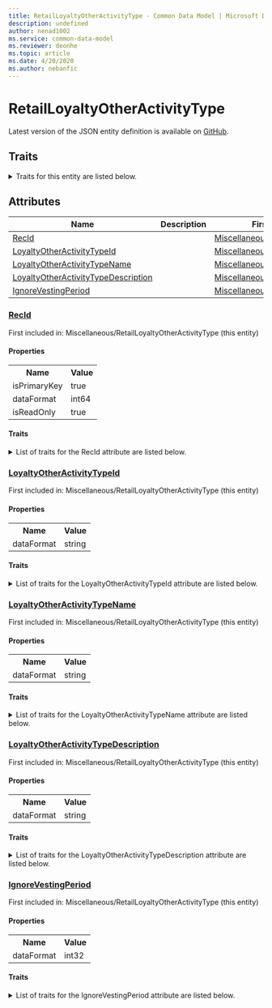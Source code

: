 ```yaml
---
title: RetailLoyaltyOtherActivityType - Common Data Model | Microsoft Docs
description: undefined
author: nenad1002
ms.service: common-data-model
ms.reviewer: deonhe
ms.topic: article
ms.date: 4/20/2020
ms.author: nebanfic
---
```


# RetailLoyaltyOtherActivityType

  
 Latest version of the JSON entity definition is available on <a href="https://github.com/Microsoft/CDM/tree/master/schemaDocuments/core/operationsCommon/Tables/Commerce/Retail/Miscellaneous/RetailLoyaltyOtherActivityType.cdm.json" target="_blank">GitHub</a>.  

## Traits

<details>
<summary>Traits for this entity are listed below.  
</summary>

**is.identifiedBy**  
  names a specifc identity attribute to use with an entity  <table><tr><th>Parameter</th><th>Value</th><th>Data type</th><th>Explanation</th></tr><tr><td>attribute</td><td>[RetailLoyaltyOtherActivityType/(resolvedAttributes)/RecId](#RecId)</td><td>attribute</td><td></td></tr></table>

**is.CDM.entityVersion**  
  <table><tr><th>Parameter</th><th>Value</th><th>Data type</th><th>Explanation</th></tr><tr><td>versionNumber</td><td>"1.0.0"</td><td>string</td><td>semantic version number of the entity</td></tr></table>

**is.application.releaseVersion**  
  <table><tr><th>Parameter</th><th>Value</th><th>Data type</th><th>Explanation</th></tr><tr><td>releaseVersion</td><td>"10.0.13.0"</td><td>string</td><td>semantic version number of the application introducing this entity</td></tr></table>

</details>

## Attributes

|Name|Description|First Included in Instance|
|---|---|---|
|[RecId](#RecId)||<a href="RetailLoyaltyOtherActivityType.md" target="_blank">Miscellaneous/RetailLoyaltyOtherActivityType</a>|
|[LoyaltyOtherActivityTypeId](#LoyaltyOtherActivityTypeId)||<a href="RetailLoyaltyOtherActivityType.md" target="_blank">Miscellaneous/RetailLoyaltyOtherActivityType</a>|
|[LoyaltyOtherActivityTypeName](#LoyaltyOtherActivityTypeName)||<a href="RetailLoyaltyOtherActivityType.md" target="_blank">Miscellaneous/RetailLoyaltyOtherActivityType</a>|
|[LoyaltyOtherActivityTypeDescription](#LoyaltyOtherActivityTypeDescription)||<a href="RetailLoyaltyOtherActivityType.md" target="_blank">Miscellaneous/RetailLoyaltyOtherActivityType</a>|
|[IgnoreVestingPeriod](#IgnoreVestingPeriod)||<a href="RetailLoyaltyOtherActivityType.md" target="_blank">Miscellaneous/RetailLoyaltyOtherActivityType</a>|

### <a href=#RecId name="RecId">RecId</a>

First included in: Miscellaneous/RetailLoyaltyOtherActivityType (this entity)  

#### Properties

<table><tr><th>Name</th><th>Value</th></tr><tr><td>isPrimaryKey</td><td>true</td></tr><tr><td>dataFormat</td><td>int64</td></tr><tr><td>isReadOnly</td><td>true</td></tr></table>

#### Traits

<details>
<summary>List of traits for the RecId attribute are listed below.</summary>

**is.dataFormat.integer**  
**is.dataFormat.big**  
**is.identifiedBy**  
names a specifc identity attribute to use with an entity  <table><tr><th>Parameter</th><th>Value</th><th>Data type</th><th>Explanation</th></tr><tr><td>attribute</td><td>[RetailLoyaltyOtherActivityType/(resolvedAttributes)/RecId](#RecId)</td><td>attribute</td><td></td></tr></table>

**is.readOnly**  
**is.dataFormat.integer**  
**is.dataFormat.big**  
</details>

### <a href=#LoyaltyOtherActivityTypeId name="LoyaltyOtherActivityTypeId">LoyaltyOtherActivityTypeId</a>

First included in: Miscellaneous/RetailLoyaltyOtherActivityType (this entity)  

#### Properties

<table><tr><th>Name</th><th>Value</th></tr><tr><td>dataFormat</td><td>string</td></tr></table>

#### Traits

<details>
<summary>List of traits for the LoyaltyOtherActivityTypeId attribute are listed below.</summary>

**is.dataFormat.character**  
**is.dataFormat.big**  
**is.dataFormat.array**  
**is.dataFormat.character**  
**is.dataFormat.array**  
</details>

### <a href=#LoyaltyOtherActivityTypeName name="LoyaltyOtherActivityTypeName">LoyaltyOtherActivityTypeName</a>

First included in: Miscellaneous/RetailLoyaltyOtherActivityType (this entity)  

#### Properties

<table><tr><th>Name</th><th>Value</th></tr><tr><td>dataFormat</td><td>string</td></tr></table>

#### Traits

<details>
<summary>List of traits for the LoyaltyOtherActivityTypeName attribute are listed below.</summary>

**is.dataFormat.character**  
**is.dataFormat.big**  
**is.dataFormat.array**  
**is.dataFormat.character**  
**is.dataFormat.array**  
</details>

### <a href=#LoyaltyOtherActivityTypeDescription name="LoyaltyOtherActivityTypeDescription">LoyaltyOtherActivityTypeDescription</a>

First included in: Miscellaneous/RetailLoyaltyOtherActivityType (this entity)  

#### Properties

<table><tr><th>Name</th><th>Value</th></tr><tr><td>dataFormat</td><td>string</td></tr></table>

#### Traits

<details>
<summary>List of traits for the LoyaltyOtherActivityTypeDescription attribute are listed below.</summary>

**is.dataFormat.character**  
**is.dataFormat.big**  
**is.dataFormat.array**  
**is.dataFormat.character**  
**is.dataFormat.array**  
</details>

### <a href=#IgnoreVestingPeriod name="IgnoreVestingPeriod">IgnoreVestingPeriod</a>

First included in: Miscellaneous/RetailLoyaltyOtherActivityType (this entity)  

#### Properties

<table><tr><th>Name</th><th>Value</th></tr><tr><td>dataFormat</td><td>int32</td></tr></table>

#### Traits

<details>
<summary>List of traits for the IgnoreVestingPeriod attribute are listed below.</summary>

**is.dataFormat.integer**  
**is.dataFormat.integer**  
</details>
